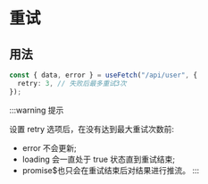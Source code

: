 # 重试

## 用法

```ts
const { data, error } = useFetch("/api/user", {
  retry: 3, // 失败后最多重试3次
});
```

:::warning 提示

设置 retry 选项后，在没有达到最大重试次数前:

- error 不会更新;
- loading 会一直处于 true 状态直到重试结束;
- promise$也只会在重试结束后对结果进行推流。
  :::
